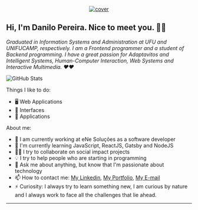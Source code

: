 <p align="center">
  <!-- <a href="https://dev-danilo.netlify.app/"> -->
  <a href="https://github.com/dev-danilo">
    <img src="https://i.ibb.co/F0jv80D/cover.png" alt="cover" title="Danilo Pereira" border="0">
  </a>
</p>

## Hi, I'm Danilo Pereira. Nice to meet you. 👋🏻

*Graduated in Information Systems and Administration at UFU and UNIFUCAMP, respectively. I am a Frontend programmer and a student of Backend programming. I have a great passion for Adaptavitos and Intelligent Systems, Human-Computer Interaction, Web Systems and Interactive Multimedia. ❤️❤️*

![GitHub Stats](https://github-readme-stats.anuraghazra1.vercel.app/api?username=dev-danilo&show_icons=true&hide_border=true)

Things I like to do:

- 🖥 Web Applications
- 🎨 Interfaces
- 📱 Applications

About me:

- 🔭 I am currently working at eNe Soluções as a software developer
- 🌱 I'm currently learning JavaScript, ReactJS, Gatsby and NodeJS
- ✊🏻 I try to collaborate on social impact projects
- 💡 I try to help people who are starting in programming
- 💬 Ask me about anything, but know that I'm passionate about technology
- 📫 How to contact me: [My Linkedin](https://www.linkedin.com/in/danilopx), [My Portfolio](https://dev-danilo.netlify.app/), [My E-mail](devdanilopereira@gmail.com)
- ⚡ Curiosity: I always try to learn something new, I am curious by nature and I always work to face all the challenges that lie ahead.

---